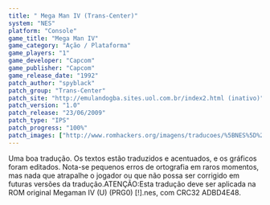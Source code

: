 ```yaml
---
title: " Mega Man IV (Trans-Center)"
system: "NES"
platform: "Console"
game_title: "Mega Man IV"
game_category: "Ação / Plataforma"
game_players: "1"
game_developer: "Capcom"
game_publisher: "Capcom"
game_release_date: "1992"
patch_author: "spyblack"
patch_group: "Trans-Center"
patch_site: "http://emulandogba.sites.uol.com.br/index2.html (inativo)"
patch_version: "1.0"
patch_release: "23/06/2009"
patch_type: "IPS"
patch_progress: "100%"
patch_images: ["http://www.romhackers.org/imagens/traducoes/%5BNES%5D%20Megaman%20IV%20-%20Trans-Center%20-%201.png","http://www.romhackers.org/imagens/traducoes/%5BNES%5D%20Megaman%20IV%20-%20Trans-Center%20-%202.png","http://www.romhackers.org/imagens/traducoes/%5BNES%5D%20Megaman%20IV%20-%20Trans-Center%20-%203.png"]
---
```

Uma boa tradução. Os textos estão traduzidos e acentuados, e os gráficos foram editados. Nota-se pequenos erros de ortografia em raros momentos, mas nada que atrapalhe o jogador ou que não possa ser corrigido em futuras versões da tradução.ATENÇÃO:Esta tradução deve ser aplicada na ROM original Megaman IV (U) (PRG0) [!].nes, com CRC32 ADBD4E48.